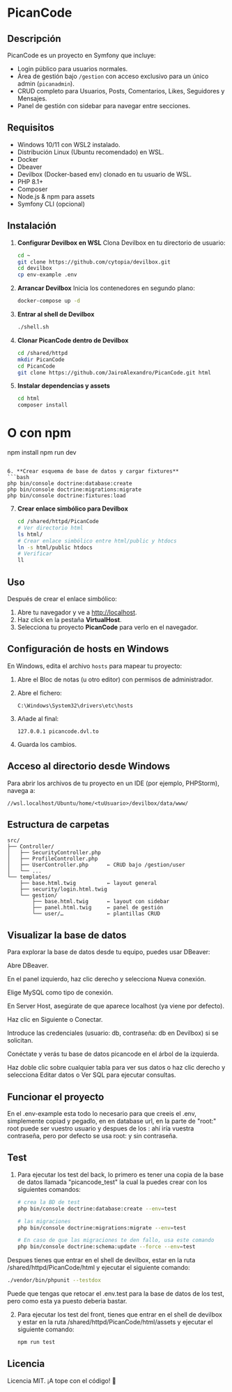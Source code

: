 # PicanCode

## Descripción

PicanCode es un proyecto en Symfony que incluye:

* Login público para usuarios normales.
* Área de gestión bajo `/gestion` con acceso exclusivo para un único admin (`picanadmin`).
* CRUD completo para Usuarios, Posts, Comentarios, Likes, Seguidores y Mensajes.
* Panel de gestión con sidebar para navegar entre secciones.

## Requisitos

* Windows 10/11 con WSL2 instalado.
* Distribución Linux (Ubuntu recomendado) en WSL.
* Docker
* Dbeaver
* Devilbox (Docker-based env) clonado en tu usuario de WSL.
* PHP 8.1+
* Composer
* Node.js & npm para assets
* Symfony CLI (opcional)

## Instalación

1. **Configurar Devilbox en WSL**
   Clona Devilbox en tu directorio de usuario:

   ```bash
   cd ~
   git clone https://github.com/cytopia/devilbox.git
   cd devilbox
   cp env-example .env
   ```

2. **Arrancar Devilbox**
   Inicia los contenedores en segundo plano:

   ```bash
   docker-compose up -d
   ```

3. **Entrar al shell de Devilbox**

   ```bash
   ./shell.sh
   ```

4. **Clonar PicanCode dentro de Devilbox**

   ```bash
   cd /shared/httpd
   mkdir PicanCode
   cd PicanCode
   git clone https://github.com/JairoAlexandro/PicanCode.git html
   ```

5. **Instalar dependencias y assets**

   ```bash
   cd html
   composer install
   
   ```
# O con npm

npm install
npm run dev

````

6. **Crear esquema de base de datos y cargar fixtures**  
```bash
php bin/console doctrine:database:create
php bin/console doctrine:migrations:migrate
php bin/console doctrine:fixtures:load
````

7. **Crear enlace simbólico para Devilbox**

   ```bash
   cd /shared/httpd/PicanCode
   # Ver directorio html
   ls html/
   # Crear enlace simbólico entre html/public y htdocs
   ln -s html/public htdocs
   # Verificar
   ll
   ```

## Uso

Después de crear el enlace simbólico:

1. Abre tu navegador y ve a [http://localhost](http://localhost).
2. Haz click en la pestaña **VirtualHost**.
3. Selecciona tu proyecto **PicanCode** para verlo en el navegador.

## Configuración de hosts en Windows

En Windows, edita el archivo `hosts` para mapear tu proyecto:

1. Abre el Bloc de notas (u otro editor) con permisos de administrador.

2. Abre el fichero:

   ```
   C:\Windows\System32\drivers\etc\hosts
   ```

3. Añade al final:

   ```
   127.0.0.1 picancode.dvl.to
   ```

4. Guarda los cambios.

## Acceso al directorio desde Windows

Para abrir los archivos de tu proyecto en un IDE (por ejemplo, PHPStorm), navega a:

```
//wsl.localhost/Ubuntu/home/<tuUsuario>/devilbox/data/www/
```

## Estructura de carpetas

```
src/
├── Controller/
│   ├── SecurityController.php
│   ├── ProfileController.php
│   ├── UserController.php      ← CRUD bajo /gestion/user
│   └── ...
└── templates/
    ├── base.html.twig          ← layout general
    ├── security/login.html.twig
    └── gestion/
        ├── base.html.twig      ← layout con sidebar
        ├── panel.html.twig     ← panel de gestión
        └── user/…              ← plantillas CRUD
```
## Visualizar la base de datos

Para explorar la base de datos desde tu equipo, puedes usar DBeaver:

Abre DBeaver.

En el panel izquierdo, haz clic derecho y selecciona Nueva conexión.

Elige MySQL como tipo de conexión.

En Server Host, asegúrate de que aparece localhost (ya viene por defecto).

Haz clic en Siguiente o Conectar.

Introduce las credenciales (usuario: db, contraseña: db en Devilbox) si se solicitan.

Conéctate y verás tu base de datos picancode en el árbol de la izquierda.

Haz doble clic sobre cualquier tabla para ver sus datos o haz clic derecho y selecciona Editar datos o Ver SQL para ejecutar consultas.

## Funcionar el proyecto
En el .env-example esta todo lo necesario para que creeis el .env, simplemente copiad y pegadlo, en en database url, en la parte de "root:" root puede ser vuestro usuario y despues de los : ahí iría vuestra contraseña, pero por defecto se usa root: y sin contraseña.

## Test

1. Para ejecutar los test del back, lo primero es tener una copia de la base de datos llamada "picancode_test" la cual la puedes crear con los siguientes comandos:

   ```bash
   # crea la BD de test
   php bin/console doctrine:database:create --env=test

   # las migraciones
   php bin/console doctrine:migrations:migrate --env=test

   # En caso de que las migraciones te den fallo, usa este comando
   php bin/console doctrine:schema:update --force --env=test
   ```

 Despues tienes que entrar en el shell de devilbox, estar en la ruta /shared/httpd/PicanCode/html y ejecutar el siguiente comando:

   ```bash
   ./vendor/bin/phpunit --testdox
   ```

 Puede que tengas que retocar el .env.test para la base de datos de los test, pero como esta ya puesto deberia bastar.
 
2. Para ejecutar los test del front, tienes que entrar en el shell de devilbox y estar en la ruta /shared/httpd/PicanCode/html/assets y ejecutar el siguiente comando:

   ```bash
   npm run test
   ```

## Licencia

Licencia MIT. ¡A tope con el código! 🚀
